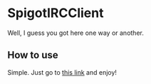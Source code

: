 # SpigotIRCClient
Well, I guess you got here one way or another.
## How to use
Simple. Just go to [this link](http://htmlpreview.github.com/?https://www.githib.com/MineRobber9000/SpigotIRCClient/client.html "HTMLPreview of client.html") and enjoy!